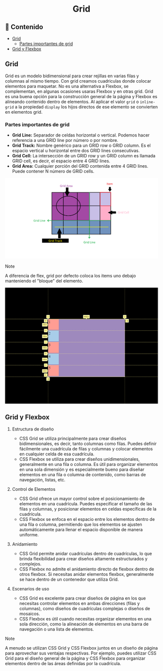 <h1 align="center">Grid</h1>

<h2>📑 Contenido</h2>

- [Grid](#grid)
  - [Partes importantes de grid](#partes-importantes-de-grid)
- [Grid y Flexbox](#grid-y-flexbox)

## Grid

Grid es un modelo bidimensional para crear rejillas en varias filas y columnas al mismo tiempo. Con grid creamos cuadriculas donde colocar elementos para maquetar. No es una alternativa a Flexbox, se complementan, en algunas ocasiones usaras Flexbox y en otras grid.
Grid es una buena opción para la construcción general de la página y Flexbox es alineando contenido dentro de elementos. Al aplicar el valor `grid` o `inline-grid` a la propiedad `display` los hijos directos de ese elemento se convierten en elementos grid.

### Partes importantes de grid

- **Grid Line:** Separador de celdas horizontal o vertical. Podemos hacer referencia a una GRID line por número o por nombre.
- **Grid Track:** Nombre genérico para un GRID row o GRID column. Es el espacio vertical u horizontal entre dos GRID lines consecutivas.
- **Grid Cell:** La intersección de un GRID row y un GRID column es llamada GRID cell, es decir, el espacio entre 4 GRID lines.
- **Grid Area:** Cualquier porción del GRID contenida entre 4 GRID lines. Puede contener N número de GRID cells.

![Partes de Grid](./img/grid.png)

> [!NOTE]
>
> A diferencia de flex, grid por defecto coloca los items uno debajo manteniendo el "bloque" del elemento.

![Partes de Grid](./img/grid-default.png)

## Grid y Flexbox

1. Estructura de diseño

   - CSS Grid se utiliza principalmente para crear diseños bidimensionales, es decir, tanto columnas como filas. Puedes definir fácilmente una cuadrícula de filas y columnas y colocar elementos en cualquier celda de esa cuadrícula.
   - CSS Flexbox se utiliza para crear diseños unidimensionales, generalmente en una fila o columna. Es útil para organizar elementos en una sola dimensión y es especialmente bueno para diseñar elementos en una fila o columna de contenido, como barras de navegación, listas, etc.

2. Control de Elementos

   - CSS Grid ofrece un mayor control sobre el posicionamiento de elementos en una cuadrícula. Puedes especificar el tamaño de las filas y columnas, y posicionar elementos en celdas específicas de la cuadrícula.
   - CSS Flexbox se enfoca en el espacio entre los elementos dentro de una fila o columna, permitiendo que los elementos se ajusten automáticamente para llenar el espacio disponible de manera uniforme.

3. Anidamiento

   - CSS Grid permite anidar cuadrículas dentro de cuadrículas, lo que brinda flexibilidad para crear diseños altamente estructurados y complejos.
   - CSS Flexbox no admite el anidamiento directo de flexbox dentro de otros flexbox. Si necesitas anidar elementos flexbox, generalmente se hace dentro de un contenedor que utiliza Grid.

4. Escenarios de uso

   - CSS Grid es excelente para crear diseños de página en los que necesitas controlar elementos en ambas direcciones (filas y columnas), como diseños de cuadrículas complejas o diseños de mosaicos.
   - CSS Flexbox es útil cuando necesitas organizar elementos en una sola dirección, como la alineación de elementos en una barra de navegación o una lista de elementos.

> [!NOTE]
>
> A menudo se utilizan CSS Grid y CSS Flexbox juntos en un diseño de página para aprovechar sus ventajas respectivas. Por ejemplo, puedes utilizar CSS Grid para el diseño general de la página y CSS Flexbox para organizar elementos dentro de las áreas definidas por la cuadrícula.
